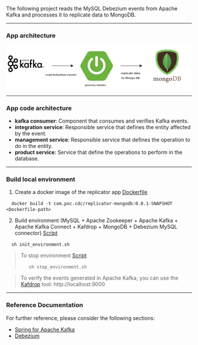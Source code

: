 The following project reads the MySQL Debezium events from Apache Kafka and processes it to replicate data to MongoDB.

---
### App architecture
![App architecture](app_architecture.png)

---
### App code architecture

- **kafka consumer**: Component that consumes and verifies Kafka events.
- **integration service**: Responsible service that defines the entity affected by the event.
- **management service**: Responsible service that defines the operation to do in the entity.
- **product service**: Service that define the operations to perform in the database.

---
### Build local environment

1. Create a docker image of the replicator app [Dockerfile](Dockerfile)
```
  docker build -t com.poc.cdc/replicator-mongodb:0.0.1-SNAPSHOT <Dockerfile-path>
```

2. Build environment (MySQL + Apache Zookeeper + Apache Kafka + Apache Kafka Connect + Kafdrop + MongoDB + Debezium MySQL connector) [Script](environment/init_environment.sh)
```
  sh init_environment.sh
```

> To stop environment [Script](environment/stop_environment.sh)
>
> ```
>    sh stop_environment.sh
> ```


> To verify the events generated in Apache Kafka, you can use the [Kafdrop](https://github.com/obsidiandynamics/kafdrop) tool: http://localhost:9000

---
### Reference Documentation
For further reference, please consider the following sections:

* [Spring for Apache Kafka](https://spring.io/projects/spring-kafka)
* [Debezium](https://debezium.io/documentation/reference/index.html)
